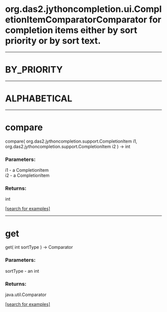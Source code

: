 # org.das2.jythoncompletion.ui.CompletionItemComparatorComparator for completion items either by sort priority or by sort text.
***
<a name="BY_PRIORITY"></a>
# BY_PRIORITY



***
<a name="ALPHABETICAL"></a>
# ALPHABETICAL



***
<a name="compare"></a>
# compare
compare( org.das2.jythoncompletion.support.CompletionItem i1, org.das2.jythoncompletion.support.CompletionItem i2 ) &rarr; int



### Parameters:
i1 - a CompletionItem
<br>i2 - a CompletionItem

### Returns:
int


<a href="https://github.com/autoplot/dev/search?q=compare&unscoped_q=compare">[search for examples]</a>

***
<a name="get"></a>
# get
get( int sortType ) &rarr; Comparator



### Parameters:
sortType - an int

### Returns:
java.util.Comparator


<a href="https://github.com/autoplot/dev/search?q=get&unscoped_q=get">[search for examples]</a>

